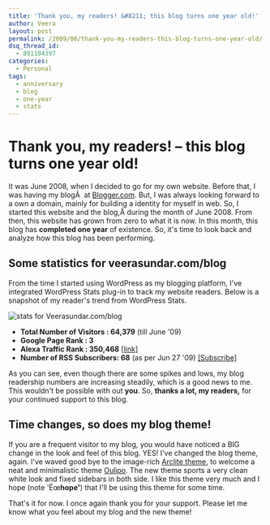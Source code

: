 ```yaml
---
title: 'Thank you, my readers! &#8211; this blog turns one year old!'
author: Veera
layout: post
permalink: /2009/06/thank-you-my-readers-this-blog-turns-one-year-old/
dsq_thread_id:
  - 891104397
categories:
  - Personal
tags:
  - anniversary
  - blog
  - one-year
  - stats
---
```

# Thank you, my readers! &#8211; this blog turns one year old!

It was June 2008, when I decided to go for my own website. Before that, I was having my blogÂ  at [Blogger.com][1]. But, I was always looking forward to a own a domain, mainly for building a identity for myself in web. So, I started this website  and the blog,Â during the month of June 2008. From then, this website has grown from zero to what it is now. In this month, this blog has **completed one year** of existence. So, it's time to look back and analyze how this blog has been performing.

 [1]: http://blogger.com

## Some statistics for **veerasundar.com/blog**

From the time I started using WordPress as my blogging platform, I've integrated WordPress Stats plug-in to track my website readers. Below is a snapshot of my reader's trend from WordPress Stats.

![stats for Veerasundar.com/blog][2]

 [2]: http://i187.photobucket.com/albums/x201/talktoveera/veerasundar-com-stats.png

*   **Total Number of Visitors : 64,379** (till June '09)
*   **Google Page Rank : 3**
*   **Alexa Traffic Rank : 350,468** [[link]][3]
*   **Number of RSS Subscribers: 68** (as per Jun 27 '09) [[Subscribe]][4]

 [3]: http://www.alexa.com/siteinfo/veerasundar.com "Alexa traffic rank for veerasundar.com/blog"
 [4]: http://veerasundar.com/blog/feed "Subscribe to this blog"

As you can see, even though there are some spikes and lows, my blog readership numbers are increasing steadily, which is a good news to me. This wouldn't be possible with out **you**. So, **thanks a lot, my readers,** for your continued support to this blog.

## Time changes, so does my blog theme!

If you are a frequent visitor to my blog, you would have noticed a BIG change in the look and feel of this blog. YES! I've changed the blog theme, again. I've waved good bye to the image-rich [Arclite theme][5], to welcome a neat and minimalistic theme [Oulipo][6]. The new theme sports a very clean white look and fixed sidebars in both side. I like this theme very much and I hope (note 'Ëœ**hope'**) that I'll be using this theme for some time.

 [5]: http://digitalnature.ro/projects/arclite/ "Arclite - Free wordpress blog theme"
 [6]: http://www.andreamignolo.com/oulipo "Oulipo - Free wordpress theme"

That's it for now. I once again thank you for your support. Please let me know what you feel about my blog and the new theme!